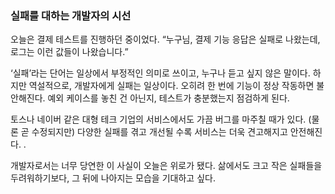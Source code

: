 ### 실패를 대하는 개발자의 시선

오늘은 결제 테스트를 진행하던 중이었다.
“누구님, 결제 기능 응답은 실패로 나왔는데, 로그는 이런 값들이 나왔습니다.”

‘실패’라는 단어는 일상에서 부정적인 의미로 쓰이고, 누구나 듣고 싶지 않은 말이다.
하지만 역설적으로, 개발자에게 실패는 일상이다.
오히려 한 번에 기능이 정상 작동하면 불안해진다.
예외 케이스를 놓친 건 아닌지, 테스트가 충분했는지 점검하게 된다.

토스나 네이버 같은 대형 테크 기업의 서비스에서도 가끔 버그를 마주칠 때가 있다.
(물론 곧 수정되지만)
다양한 실패를 겪고 개선될 수록 서비스는 더욱 견고해지고 안전해진다.
.

개발자로서는 너무 당연한 이 사실이 오늘은 위로가 됐다.
삶에서도 크고 작은 실패들을 두려워하기보다, 그 뒤에 나아지는 모습을 기대하고 싶다.
